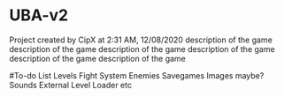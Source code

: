 # UBA-v2
Project created by CipX at 2:31 AM, 12/08/2020
description of the game 
description of the game 
description of the game 
description of the game 
description of the game 
description of the game 

#To-do List
Levels
Fight System
Enemies
Savegames
Images maybe?
Sounds
External Level Loader
etc
